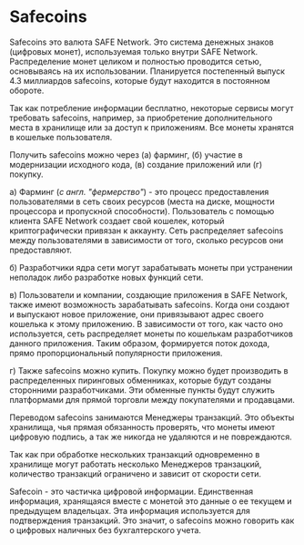 # Safecoins
Safecoins это валюта SAFE Network. Это система денежных знаков (цифровых монет), используемая только внутри SAFE Network. Распределение монет целиком и полностью проводится сетью, основываясь на их использовании. Планируется постепенный выпуск 4.3 миллиардов safecoins, которые будут находится в постоянном обороте.

Так как потребление информации бесплатно, некоторые сервисы могут требовать safecoins, например, за приобретение дополнительного места в хранилище или за доступ к приложениям. Все монеты хранятся в кошельке пользователя.

Получить safecoins можно через (а) фарминг, (б) участие в модернизации исходного кода, (в) создание приложений или (г) покупку.

a) Фарминг (*с англ. "фермерство"*) - это процесс предоставления пользователями в сеть своих ресурсов (места на диске, мощности процессора и пропускной способности). Пользователь с помощью клиента SAFE Network создает свой кошелек, который криптографически привязан к аккаунту. Сеть распределяет safecoins между пользователями в зависимости от того, сколько ресурсов они предоставляют.

б) Разработчики ядра сети могут зарабатывать монеты при устранении неполадок либо разработке новых функций сети.

в) Пользователи и компании, создающие приложения в SAFE Network, также имеют возможность зарабатывать safecoins. Когда они создают и выпускают новое приложение, они привязывают адрес своего кошелька к этому приложению. В зависимости от того, как часто оно используется, сеть распределяет монеты по кошелькам разработчиков данного приложения. Таким образом, формируется поток дохода, прямо пропорциональный популярности приложения.

г) Также safecoins можно купить. Покупку можно будет производить в распределенных пиринговых обменниках, которые будут созданы сторонними разработчиками. Эти обменные пункты будут служить платформами для прямой торговли между покупателями и продавцами.

Переводом safecoins занимаются Менеджеры транзакций. Это объекты хранилища, чья прямая обязанность проверять, что монеты имеют цифровую подпись, а так же никогда не удаляются и не повреждаются.

Так как при обработке нескольких транзакций одновременно в хранилище могут работать несколько Менеджеров транзацкий, количество транзакций ограничено и зависит от скорости сети.

Safecoin - это частичка цифровой информации. Единственная информация, хранящаяся вместе с монетой это данные о ее текущем и предыдущем владельцах. Эта информация используется для подтверждения транзакций. Это значит, о safecoins можно говорить как о цифровых наличных без бухгалтерского учета.

